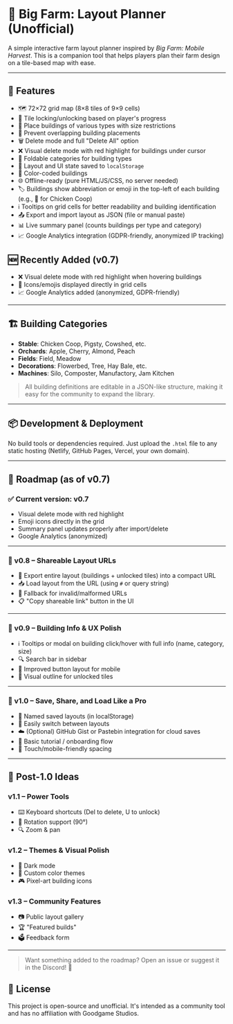 # 🧱 Big Farm: Layout Planner (Unofficial)

A simple interactive farm layout planner inspired by *Big Farm: Mobile Harvest*. This is a companion tool that helps players plan their farm design on a tile-based map with ease.

---

## 🚀 Features

- 🗺 72×72 grid map (8×8 tiles of 9×9 cells)
- 🔐 Tile locking/unlocking based on player's progress
- 🧱 Place buildings of various types with size restrictions
- 🚫 Prevent overlapping building placements
- 🗑 Delete mode and full "Delete All" option
- ❌ Visual delete mode with red highlight for buildings under cursor
- 🧩 Foldable categories for building types
- 💾 Layout and UI state saved to `localStorage`
- 🎨 Color-coded buildings
- 🌐 Offline-ready (pure HTML/JS/CSS, no server needed)
- 🏷 Buildings show abbreviation or emoji in the top-left of each building (e.g., 🐓 for Chicken Coop)
- ℹ Tooltips on grid cells for better readability and building identification
- 📤 Export and import layout as JSON (file or manual paste)
- 📊 Live summary panel (counts buildings per type and category)
- 📈 Google Analytics integration (GDPR-friendly, anonymized IP tracking)
## 🆕 Recently Added (v0.7)

- ❌ Visual delete mode with red highlight when hovering buildings
- 🐓 Icons/emojis displayed directly in grid cells
- 📈 Google Analytics added (anonymized, GDPR-friendly)

---


## 🏗 Building Categories

- **Stable**: Chicken Coop, Pigsty, Cowshed, etc.
- **Orchards**: Apple, Cherry, Almond, Peach
- **Fields**: Field, Meadow
- **Decorations**: Flowerbed, Tree, Hay Bale, etc.
- **Machines**: Silo, Composter, Manufactory, Jam Kitchen

> All building definitions are editable in a JSON-like structure, making it easy for the community to expand the library.

---

## 📦 Development & Deployment

No build tools or dependencies required. Just upload the `.html` file to any static hosting (Netlify, GitHub Pages, Vercel, your own domain).

---

## 🔭 Roadmap (as of v0.7)

### ✅ Current version: **v0.7**
- Visual delete mode with red highlight
- Emoji icons directly in the grid
- Summary panel updates properly after import/delete
- Google Analytics (anonymized)

---

### 🔹 v0.8 – Shareable Layout URLs
- 🔗 Export entire layout (buildings + unlocked tiles) into a compact URL
- 📥 Load layout from the URL (using `#` or query string)
- 🧪 Fallback for invalid/malformed URLs
- 📋 "Copy shareable link" button in the UI

---

### 🔹 v0.9 – Building Info & UX Polish
- ℹ️ Tooltips or modal on building click/hover with full info (name, category, size)
- 🔍 Search bar in sidebar
- 🎯 Improved button layout for mobile
- 🧭 Visual outline for unlocked tiles

---

### 🔹 v1.0 – Save, Share, and Load Like a Pro
- 💾 Named saved layouts (in localStorage)
- 🔄 Easily switch between layouts
- ☁️ (Optional) GitHub Gist or Pastebin integration for cloud saves
- 🧭 Basic tutorial / onboarding flow
- 📲 Touch/mobile-friendly spacing

---

## 🔮 Post-1.0 Ideas

### v1.1 – Power Tools
- ⌨️ Keyboard shortcuts (Del to delete, U to unlock)
- 🔁 Rotation support (90°)
- 🔍 Zoom & pan

### v1.2 – Themes & Visual Polish
- 🌙 Dark mode
- 🎨 Custom color themes
- 🎮 Pixel-art building icons

### v1.3 – Community Features
- 📷 Public layout gallery
- 🏆 "Featured builds"
- 🗳 Feedback form

---

> Want something added to the roadmap? Open an issue or suggest it in the Discord! 🚜

## 📜 License

This project is open-source and unofficial. It's intended as a community tool and has no affiliation with Goodgame Studios.
